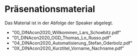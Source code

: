 # Präsenationsmaterial

Das Material ist in der Abfolge der Speaker abgelegt.

- "00_DINAcon2020_Willkommen_Lars_Schoebitz.pdf"
- "01_DINAcon2020_OGD_Thomas_Lo_Russo.pdf"
- "04_DINAcon2020_Automatisierung_Stefan_Oderbolz.pdf"
- "0X_DINAcon2020_Kurztitel_Vorname_Nachname.pdf"
